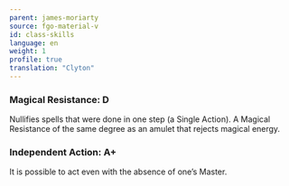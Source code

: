 ```yaml
---
parent: james-moriarty
source: fgo-material-v
id: class-skills
language: en
weight: 1
profile: true
translation: "Clyton"
---
```


### Magical Resistance: D

Nullifies spells that were done in one step (a Single Action). A Magical Resistance of the same degree as an amulet that rejects magical energy.

### Independent Action: A+

It is possible to act even with the absence of one’s Master.
